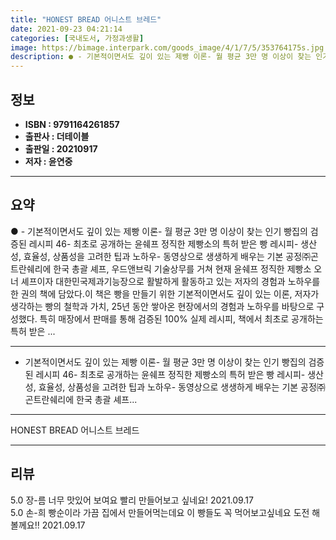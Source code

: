 ```yaml
---
title: "HONEST BREAD 어니스트 브레드"
date: 2021-09-23 04:21:14
categories: [국내도서, 가정과생활]
image: https://bimage.interpark.com/goods_image/4/1/7/5/353764175s.jpg
description: ● - 기본적이면서도 깊이 있는 제빵 이론- 월 평균 3만 명 이상이 찾는 인기 빵집의 검증된 레시피 46- 최초로 공개하는 윤쉐프 정직한 제빵소의 특허 받은 빵 레시피- 생산성, 효율성, 상품성을 고려한 팁과 노하우- 동영상으로 생생하게 배우는 기본 공정㈜곤트란쉐리에 한국 총괄 셰프
---
```


## **정보**

- **ISBN : 9791164261857**
- **출판사 : 더테이블**
- **출판일 : 20210917**
- **저자 : 윤연중**

------



## **요약**

●  - 기본적이면서도 깊이 있는 제빵 이론- 월 평균 3만 명 이상이 찾는 인기 빵집의 검증된 레시피 46- 최초로 공개하는 윤쉐프 정직한 제빵소의 특허 받은 빵 레시피- 생산성, 효율성, 상품성을 고려한 팁과 노하우- 동영상으로 생생하게 배우는 기본 공정㈜곤트란쉐리에 한국 총괄 셰프, 우드앤브릭 기술상무를 거쳐 현재 윤쉐프 정직한 제빵소 오너 셰프이자 대한민국제과기능장으로 활발하게 활동하고 있는 저자의 경험과 노하우를 한 권의 책에 담았다.이 책은 빵을 만들기 위한 기본적이면서도 깊이 있는 이론, 저자가 생각하는 빵의 철학과 가치, 25년 동안 쌓아온 현장에서의 경험과 노하우를 바탕으로 구성했다. 특히 매장에서 판매를 통해 검증된 100% 실제 레시피, 책에서 최초로 공개하는 특허 받은 ...

------

- 기본적이면서도 깊이 있는 제빵 이론- 월 평균 3만 명 이상이 찾는 인기 빵집의 검증된 레시피 46- 최초로 공개하는 윤쉐프 정직한 제빵소의 특허 받은 빵 레시피- 생산성, 효율성, 상품성을 고려한 팁과 노하우- 동영상으로 생생하게 배우는 기본 공정㈜곤트란쉐리에 한국 총괄 셰프... 

------


HONEST BREAD 어니스트 브레드 

------


## **리뷰** 

5.0 장-름 너무 맛있어 보여요 빨리 만들어보고 싶네요! 2021.09.17 <br/>5.0 손-희 빵순이라 가끔 집에서 만들어먹는데요 이 빵들도 꼭 먹어보고싶네요 도전 해볼께요!! 2021.09.17 <br/>